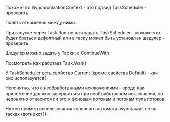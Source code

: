 Похоже что SynchronizationContext - это подвид TaskScheduler - проверить.

Понять отношения между ними.

При запуске через Task.Run нельзя задать TaskScheduler - похоже что будет браться дефолтный или в таcку может быть установлен шедулер - проверить.

Шедулер можно задать у Таски, c ContinueWith

Посмотреть как работает Task.Wait\(\)

У TaskScheduler есть свойство Current \(кроме свойства Default\) - как оно используется?

Непонятно, что с необработанными исключениями - вроде как приложение должно завершаться при необработанном исключении, но непонятно относится ли это к фоновым потокам и потокам пула потоков

Нужен пример использования конечного автомата async/await не на тасках \(дотнекст?\)

   

